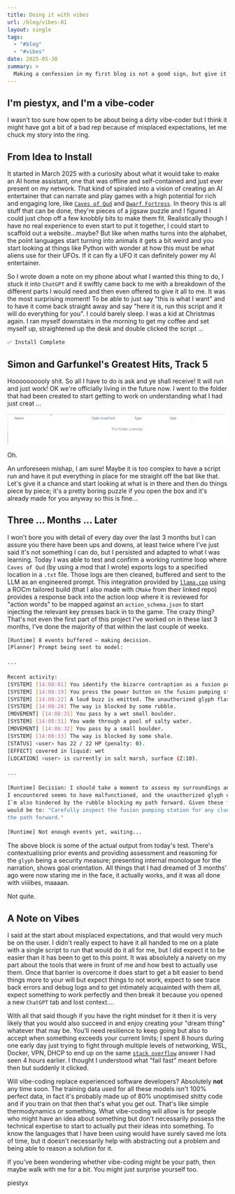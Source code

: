```yaml
---
title: Doing it with vibes
url: /blog/vibes-01
layout: single
tags:
  - "#blog"
  - "#vibes"
date: 2025-05-30
summary: >
  Making a confession in my first blog is not a good sign, but give it a chance and then see what you think…
---
```

## I'm piestyx, and I'm a vibe-coder

I wasn't too sure how open to be about being a dirty vibe-coder but I think it might have got a bit of a bad rep because of misplaced expectations, let me chuck my story into the ring.  

## From Idea to Install  

It started in March 2025 with a curiosity about what it would take to make an AI home assistant, one that was offline and self-contained and just ever present on my network. That kind of spiraled into a vision of creating an AI entertainer that can narrate and play games with a high potential for rich and engaging lore, like [`Caves of Qud`](https://www.cavesofqud.com/) and [`Dwarf Fortress`](https://www.bay12games.com/dwarves/). In theory this is all stuff that can be done, they're pieces of a jigsaw puzzle and I figured I could just chop off a few knobbly bits to make them fit. Realistically though I have no real experience to even start to put it together, I could start to scaffold out a website...maybe? But like when maths turns into the alphabet, the point languages start turning into animals it gets a bit weird and you start looking at things like Python with wonder at how this must be what aliens use for their UFOs. If it can fly a UFO it can definitely power my AI entertainer.  

So I wrote down a note on my phone about what I wanted this thing to do, I stuck it into `ChatGPT` and it swiftly came back to me with a breakdown of the different parts I would need and then even offered to give it all to me. It was the most surprising moment! To be able to just say "this is what I want" and to have it come back straight away and say "here it is, run this script and it will do everything for you". I could barely sleep. I was a kid at Christmas again. I ran myself downstairs in the morning to get my coffee and set myself up, straightened up the desk and double clicked the script ...

```bash
✅ Install Complete
```

## Simon and Garfunkel's Greatest Hits, Track 5

Hoooooooooly shit. So all I have to do is ask and ye shall receive! It will run and just work! OK we're officially living in the future now. I went to the folder that had been created to start getting to work on understanding what I had just creat ...

![The cupboards were bare](/images/uhoh.png)

Oh.

An unforeseen mishap, I am sure! Maybe it is too complex to have a script run and have it put everything in place for me straight off the bat like that. Let's give it a chance and start looking at what is in there and then do things piece by piece; it's a pretty boring puzzle if you open the box and it's already made for you anyway so this is fine...

## Three ... Months ... Later

I won't bore you with detail of every day over the last 3 months but I can assure you there have been ups and downs, at least twice where I've just said it's not something I can do, but I persisted and adapted to what I was learning. Today I was able to test and confirm a working runtime loop where `Caves of Qud` (by using a mod that I wrote) exports logs to a specified location in a `.txt` file. Those logs are then cleaned, buffered and sent to the LLM as an engineered prompt. This integration provided by [`llama.cpp`](https://github.com/ggml-org/llama.cpp) using a ROCm tailored build (that I also made with `CMake` from their linked repo) provides a response back into the action loop where it is reviewed for "action words" to be mapped against an `action_schema.json` to start injecting the relevant key presses back in to the game. The crazy thing? That's not even the first part of this project I've worked on in these last 3 months, I've done the majority of that within the last couple of weeks.

```bash
[Runtime] 8 events buffered — making decision. 
[Planner] Prompt being sent to model: 

...

Recent activity: 
[SYSTEM] [14:08:01] You identify the bizarre contraption as a fusion pumping station. 
[SYSTEM] [14:08:19] You press the power button on the fusion pumping station. 
[SYSTEM] [14:08:22] A loud buzz is emitted. The unauthorized glyph flashes on the display. 
[SYSTEM] [14:08:28] The way is blocked by some rubble. 
[MOVEMENT] [14:08:31] You pass by a wet small boulder. 
[SYSTEM] [14:08:31] You wade through a pool of salty water. 
[MOVEMENT] [14:08:32] You pass by a small boulder. 
[SYSTEM] [14:08:33] The way is blocked by some shale. 
[STATUS] <user> has 22 / 22 HP (penalty: 0). 
[EFFECT] covered in liquid: wet 
[LOCATION] <user> is currently in salt marsh, surface (Z:10). 

...

[Runtime] Decision: I should take a moment to assess my surroundings and consider my next steps carefully. The fusion pumping station 
I encountered seems to have malfunctioned, and the unauthorized glyph on its display suggests there may be security measures in place. 
I`m also hindered by the rubble blocking my path forward. Given these factors, the most logical and thematic action for me to take next 
would be to: "Carefully inspect the fusion pumping station for any clues or controls that might help me safely interact with it and clear 
the path forward." 

[Runtime] Not enough events yet, waiting...
```

The above block is some of the actual output from today's test. There's contextualising prior events and providing assessment and reasoning for the `glyph` being a security measure; presenting internal monologue for the narration, shows goal orientation. All things that I had dreamed of 3 months' ago were now staring me in the face, it actually works, and it was all done with viiiibes, maaaan. 

Not quite. 

## A Note on Vibes

I said at the start about misplaced expectations, and that would very much be on the user. I didn't really expect to have it all handed to me on a plate with a single script to run that would do it all for me, but I did expect it to be easier than it has been to get to this point. It was absolutely a naivety on my part about the tools that were in front of me and how best to actually use them. Once that barrier is overcome it does start to get a bit easier to bend things more to your will but expect things to not work, expect to see trace back errors and debug logs and to get intimately acquainted with them all, expect something to work perfectly and then break it because you opened a new `ChatGPT` tab and lost context.... 

With all that said though if you have the right mindset for it then it is very likely that you would also succeed in and enjoy creating your "dream thing" whatever that may be. You'll need resilience to keep going but also to accept when something exceeds your current limits; I spent 8 hours during one early day just trying to fight through multiple levels of networking, WSL, Docker, VPN, DHCP to end up on the same [`stack overflow`](https://stackoverflow.com) answer I had seen 4 hours earlier. I thought I understood what "fail fast" meant before then but suddenly it clicked. 

Will vibe-coding replace experienced software developers? Absolutely **not** any time soon. The training data used for all these models isn't 100% perfect data, in fact it's probably made up of 80% unoptimised shitty code and if you train on that then that's what you get out. That's like simple thermodynamics or something. What vibe-coding will allow is for people who might have an idea about something but don't necessarily possess the technical expertise to start to actually put their ideas into something. To know the languages that I have been using would have surely saved me lots of time, but it doesn't necessarily help with abstracting out a problem and being able to reason a solution for it. 

If you’ve been wondering whether vibe-coding might be your path, then maybe walk with me for a bit. You might just surprise yourself too. 

piestyx